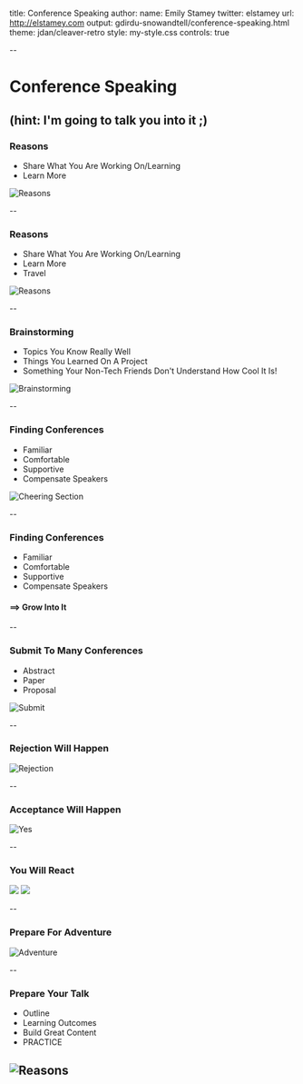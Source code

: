 title: Conference Speaking
author:
  name: Emily Stamey
  twitter: elstamey
  url: http://elstamey.com
output: gdirdu-snowandtell/conference-speaking.html
theme: jdan/cleaver-retro
style: my-style.css
controls: true

-- 

# Conference Speaking

(hint: I'm going to talk you into it ;) 
--

### Reasons 
-  Share What You Are Working On/Learning
-  Learn More

![Reasons](imgs/learn-teach.gif)

--

### Reasons 
-  Share What You Are Working On/Learning
-  Learn More
-  Travel 


![Reasons](imgs/travel-turtles.gif)

--

### Brainstorming

- Topics You Know Really Well
- Things You Learned On A Project
- Something Your Non-Tech Friends Don't Understand How Cool It Is!

![Brainstorming](imgs/thinking.gif)

--

### Finding Conferences

- Familiar
- Comfortable
- Supportive
- Compensate Speakers

![Cheering Section](imgs/cheering.gif)

--

### Finding Conferences

- Familiar
- Comfortable
- Supportive
- Compensate Speakers

#### ==> Grow Into It
--

### Submit To Many Conferences

- Abstract
- Paper
- Proposal

![Submit](imgs/submit-cfp.gif)

--

### Rejection Will Happen

![Rejection](imgs/rejection.gif)

--

### Acceptance Will Happen

![Yes](imgs/yes.gif)


--

### You Will React

![](imgs/freak-out.gif)
![](imgs/omg-accepted.gif)


--

### Prepare For Adventure


![Adventure](imgs/adventure.gif)

--

### Prepare Your Talk

- Outline
- Learning Outcomes
- Build Great Content
- PRACTICE

![Reasons](imgs/travel.jpg)
--
